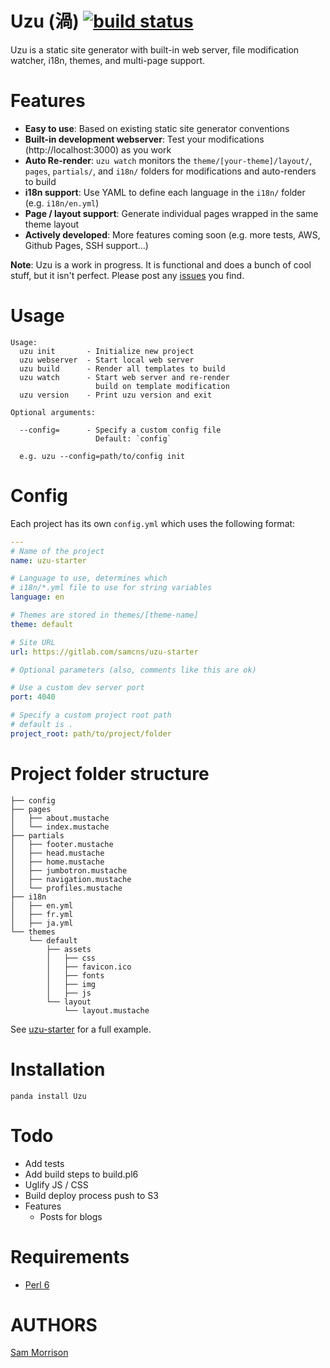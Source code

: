 Uzu (渦) [![build status](https://gitlab.com/samcns/uzu/badges/master/build.svg)](https://gitlab.com/samcns/uzu/commits/master)
===

Uzu is a static site generator with built-in web server, file modification watcher, i18n, themes, and multi-page support.

Features
========
* **Easy to use**: Based on existing static site generator conventions
* **Built-in development webserver**: Test your modifications (http://localhost:3000) as you work
* **Auto Re-render**: `uzu watch` monitors the `theme/[your-theme]/layout/`, `pages`, `partials/`, and `i18n/` folders for modifications and auto-renders to build
* **i18n support**: Use YAML to define each language in the `i18n/` folder (e.g. `i18n/en.yml`)
* **Page / layout support**: Generate individual pages wrapped in the same theme layout
* **Actively developed**: More features coming soon (e.g. more tests, AWS, Github Pages, SSH support...)

**Note**: Uzu is a work in progress. It is functional and does a bunch of cool stuff, but it isn't perfect. Please post any [issues](https://gitlab.com/samcns/uzu/issues) you find.

Usage
=====

```
Usage:
  uzu init       - Initialize new project
  uzu webserver  - Start local web server
  uzu build      - Render all templates to build
  uzu watch      - Start web server and re-render
                   build on template modification
  uzu version    - Print uzu version and exit

Optional arguments:
  
  --config=      - Specify a custom config file
                   Default: `config`

  e.g. uzu --config=path/to/config init
```

Config
======

Each project has its own `config.yml` which uses the following format:

```yaml
---
# Name of the project
name: uzu-starter

# Language to use, determines which
# i18n/*.yml file to use for string variables
language: en

# Themes are stored in themes/[theme-name]
theme: default

# Site URL
url: https://gitlab.com/samcns/uzu-starter

# Optional parameters (also, comments like this are ok)

# Use a custom dev server port
port: 4040

# Specify a custom project root path
# default is .
project_root: path/to/project/folder
```

Project folder structure
========================
```
├── config
├── pages
│   ├── about.mustache
│   └── index.mustache
├── partials
│   ├── footer.mustache
│   ├── head.mustache
│   ├── home.mustache
│   ├── jumbotron.mustache
│   ├── navigation.mustache
│   └── profiles.mustache
├── i18n
│   ├── en.yml
│   ├── fr.yml
│   ├── ja.yml
└── themes
    └── default
        ├── assets
        │   ├── css
        │   ├── favicon.ico
        │   ├── fonts
        │   ├── img
        │   ├── js
        └── layout
            └── layout.mustache
```

See [uzu-starter](https://gitlab.com/samcns/uzu-starter) for a full example.

Installation
============

```
panda install Uzu
```

Todo
====

* Add tests
* Add build steps to build.pl6
* Uglify JS / CSS
* Build deploy process push to S3
* Features
  * Posts for blogs

Requirements
============

* [Perl 6](http://perl6.org/)

AUTHORS
=======

[Sam Morrison](@samcns)
